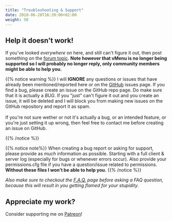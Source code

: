 ```yaml
---
title: "Troubleshooting & Support"
date: 2018-06-28T16:39:00+02:00
weight: 50
---
```


## Help it doesn't work!

If you've looked _everywhere_ on here, and still can't figure it out, then post something on the [<i class='fab fa-fw fab fa-discourse'></i> forum topic](https://forum.fivem.net/t/vmenu-v1-1-5-a-server-sided-menu-including-almost-full-permissions-support/88868?u=vespura). **Note however that vMenu is no longer being supported so I will probably no longer reply, only community members might be able to help you.**

{{% notice warning %}}
I will **IGNORE** any questions or issues that have already been mentioned/reported here or on the [<i class='fa fa-github'></i> GitHub](https://github.com/TomGrobbe/vMenu/) issues page. If you find a bug, please create an issue on the GitHub repo page. Do make sure that it is actually a _BUG_. If you "just" can't figure it out and you create an issue, it will be deleted and I will block you from making new issues on the GitHub repository and report it as spam.
<br><br>If you're not sure wether or not it's actually a bug, or an intended feature, or you're just setting it up wrong, then feel free to contact me before creating an issue on GitHub.

{{% /notice %}}


{{% notice note%}}
When creating a bug report or asking for support, please provide as _much_ information as possible. Starting with a full client & server log (especially for bugs or whenever errors occur). Also provide your permissions.cfg file if you have a question/issue related to permissions.
<br>**Without these files I won't be able to help you.**
{{% /notice %}}


*Also make sure to checkout the [F.A.Q.](/vmenu/faq/) page before asking a FAQ question, because this will result in you getting flamed for your stupidity.*

## Appreciate my work?
Consider supporting me on [<i class='fab fa-patreon'></i> Patreon](https://www.patreon.com/vespura)!